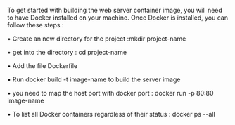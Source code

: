 To get started with building the web server container image, you will need to have Docker installed on your machine.
Once Docker is installed, you can follow these steps :

•	Create an new directory for the project :mkdir project-name

•	get into the directory : cd project-name

•	Add the file Dockerfile

•	Run docker build -t image-name to build the server image

•	you need to map the host port with docker port : docker run -p 80:80 image-name

•	To list all Docker containers regardless of their status : docker ps --all
